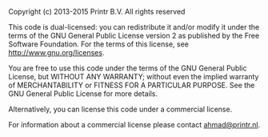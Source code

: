 Copyright (c) 2013-2015 Printr B.V. All rights reserved

This code is dual-licensed: you can redistribute it and/or modify
it under the terms of the GNU General Public License version 2 as
published by the Free Software Foundation. For the terms of this
license, see <http://www.gnu.org/licenses>.

You are free to use this code under the terms of the GNU General
Public License, but WITHOUT ANY WARRANTY; without even the implied
warranty of MERCHANTABILITY or FITNESS FOR A PARTICULAR PURPOSE.
See the GNU General Public License for more details.

Alternatively, you can license this code under a commercial
license.

For information about a commercial license please contact ahmad@printr.nl.
